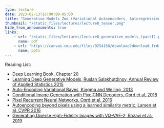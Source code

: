 ```yaml
---
type: lecture
date: 2023-02-13T16:00:00-05:00
title: "Generative Models Zoo (Variational Autoencoders, Autoregressive Models)"
thumbnail: "/static_files/lectures/lecture8_teaser.png"
hide_from_announcments: true
links:
    - url: "/static_files/lectures/lecture8_generative_models_(partI).pdf"
      name: pdf
    - url: "https://canvas.cmu.edu/files/9254168/download?download_frd=1"
      name: pptx
---
```

Reading List:
- Deep Learning Book, Chapter 20
- [Learning Deep Generative Models, Ruslan Salakhutdinov, Annual Review of Applied Statistics 2015](https://www.cs.cmu.edu/~rsalakhu/papers/annrev.pdf)
- [Auto-Encoding Variational Bayes, Kingma and Welling, 2013](https://arxiv.org/abs/1312.6114)
- [Conditional Image Generation with PixelCNN Decoders, Oord et al, 2016](https://arxiv.org/abs/1606.05328)
- [Pixel Recurrent Neural Networks, Oord et al, 2016](https://arxiv.org/abs/1601.06759)
- [Autoencoding beyond pixels using a learned similarity metric, Larsen et al, CVPR 2016](https://arxiv.org/abs/1512.09300)
- [Generating Diverse High-Fidelity Images with VQ-VAE-2, Razavi et al., 2019](https://arxiv.org/abs/1906.00446)
